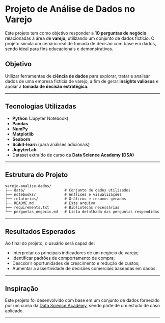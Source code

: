 # Projeto de Análise de Dados no Varejo

Este projeto tem como objetivo responder a **10 perguntas de negócio** relacionadas à área de **varejo**, utilizando um conjunto de dados fictício. O projeto simula um cenário real de tomada de decisão com base em dados, sendo ideal para fins educacionais e demonstrativos.


## Objetivo


Utilizar ferramentas de **ciência de dados** para explorar, tratar e analisar dados de uma empresa fictícia de varejo, a fim de gerar **insights valiosos** e apoiar a **tomada de decisão estratégica**.

---


## Tecnologias Utilizadas

- **Python** (Jupyter Notebook)
- **Pandas**
- **NumPy**
- **Matplotlib**
- **Seaborn**
- **Scikit-learn** (para análises adicionais)
- **JupyterLab**
- Dataset extraído de curso da **Data Science Academy (DSA)**

---


## Estrutura do Projeto

```
varejo-analise-dados/
├── data/                  # Conjunto de dados utilizados
├── notebooks/             # Análises e visualizações
├── relatorios/            # Gráficos e resumos gerados
├── README.md              # Este arquivo
├── requirements.txt       # Bibliotecas necessárias
└── perguntas_negocio.md   # Lista detalhada das perguntas respondidas
```


---

##  Resultados Esperados

Ao final do projeto, o usuário será capaz de:

- Interpretar os principais indicadores de um negócio de varejo;
- Identificar padrões de comportamento de compra;
- Descobrir oportunidades de crescimento e redução de custos;
- Aumentar a assertividade de decisões comerciais baseadas em dados.

---

## Inspiração

Este projeto foi desenvolvido com base em um conjunto de dados fornecido por um curso da [Data Science Academy](https://www.datascienceacademy.com.br/), sendo parte de um estudo de caso aplicado.

---

